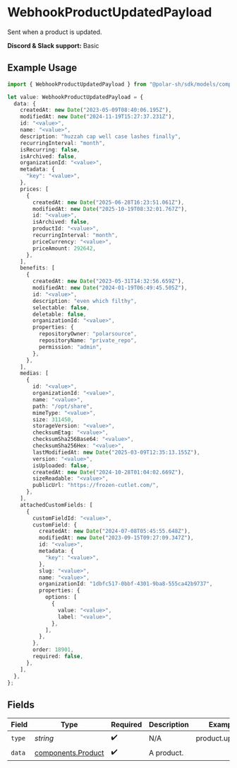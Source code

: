 # WebhookProductUpdatedPayload

Sent when a product is updated.

**Discord & Slack support:** Basic

## Example Usage

```typescript
import { WebhookProductUpdatedPayload } from "@polar-sh/sdk/models/components/webhookproductupdatedpayload.js";

let value: WebhookProductUpdatedPayload = {
  data: {
    createdAt: new Date("2023-05-09T08:40:06.195Z"),
    modifiedAt: new Date("2024-11-19T15:27:37.231Z"),
    id: "<value>",
    name: "<value>",
    description: "huzzah cap well case lashes finally",
    recurringInterval: "month",
    isRecurring: false,
    isArchived: false,
    organizationId: "<value>",
    metadata: {
      "key": "<value>",
    },
    prices: [
      {
        createdAt: new Date("2025-06-28T16:23:51.061Z"),
        modifiedAt: new Date("2025-10-19T08:32:01.767Z"),
        id: "<value>",
        isArchived: false,
        productId: "<value>",
        recurringInterval: "month",
        priceCurrency: "<value>",
        priceAmount: 292642,
      },
    ],
    benefits: [
      {
        createdAt: new Date("2023-05-31T14:32:56.659Z"),
        modifiedAt: new Date("2024-01-19T06:49:45.505Z"),
        id: "<value>",
        description: "even which filthy",
        selectable: false,
        deletable: false,
        organizationId: "<value>",
        properties: {
          repositoryOwner: "polarsource",
          repositoryName: "private_repo",
          permission: "admin",
        },
      },
    ],
    medias: [
      {
        id: "<value>",
        organizationId: "<value>",
        name: "<value>",
        path: "/opt/share",
        mimeType: "<value>",
        size: 311450,
        storageVersion: "<value>",
        checksumEtag: "<value>",
        checksumSha256Base64: "<value>",
        checksumSha256Hex: "<value>",
        lastModifiedAt: new Date("2025-03-09T12:35:13.155Z"),
        version: "<value>",
        isUploaded: false,
        createdAt: new Date("2024-10-28T01:04:02.669Z"),
        sizeReadable: "<value>",
        publicUrl: "https://frozen-cutlet.com/",
      },
    ],
    attachedCustomFields: [
      {
        customFieldId: "<value>",
        customField: {
          createdAt: new Date("2024-07-08T05:45:55.648Z"),
          modifiedAt: new Date("2023-09-15T09:27:09.347Z"),
          id: "<value>",
          metadata: {
            "key": "<value>",
          },
          slug: "<value>",
          name: "<value>",
          organizationId: "1dbfc517-0bbf-4301-9ba8-555ca42b9737",
          properties: {
            options: [
              {
                value: "<value>",
                label: "<value>",
              },
            ],
          },
        },
        order: 18901,
        required: false,
      },
    ],
  },
};
```

## Fields

| Field                                                    | Type                                                     | Required                                                 | Description                                              | Example                                                  |
| -------------------------------------------------------- | -------------------------------------------------------- | -------------------------------------------------------- | -------------------------------------------------------- | -------------------------------------------------------- |
| `type`                                                   | *string*                                                 | :heavy_check_mark:                                       | N/A                                                      | product.updated                                          |
| `data`                                                   | [components.Product](../../models/components/product.md) | :heavy_check_mark:                                       | A product.                                               |                                                          |